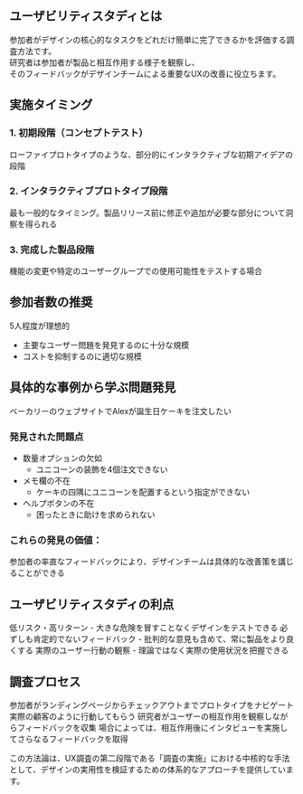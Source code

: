 ## ユーザビリティスタディとは
参加者がデザインの核心的なタスクをどれだけ簡単に完了できるかを評価する調査方法です。  
研究者は参加者が製品と相互作用する様子を観察し、  
そのフィードバックがデザインチームによる重要なUXの改善に役立ちます。
## 実施タイミング
### 1. 初期段階（コンセプトテスト）
ローファイプロトタイプのような、部分的にインタラクティブな初期アイデアの段階
### 2. インタラクティブプロトタイプ段階
最も一般的なタイミング。製品リリース前に修正や追加が必要な部分について洞察を得られる
### 3. 完成した製品段階
機能の変更や特定のユーザーグループでの使用可能性をテストする場合

## 参加者数の推奨
5人程度が理想的
- 主要なユーザー問題を発見するのに十分な規模
- コストを抑制するのに適切な規模

## 具体的な事例から学ぶ問題発見
ベーカリーのウェブサイトでAlexが誕生日ケーキを注文したい

### 発見された問題点
- 数量オプションの欠如
    - ユニコーンの装飾を4個注文できない
- メモ欄の不在
    - ケーキの四隅にユニコーンを配置するという指定ができない
- ヘルプボタンの不在
    - 困ったときに助けを求められない

### これらの発見の価値：
参加者の率直なフィードバックにより、デザインチームは具体的な改善策を講じることができる

## ユーザビリティスタディの利点

低リスク・高リターン - 大きな危険を冒すことなくデザインをテストできる
必ずしも肯定的でないフィードバック - 批判的な意見も含めて、常に製品をより良くする
実際のユーザー行動の観察 - 理論ではなく実際の使用状況を把握できる

## 調査プロセス

参加者がランディングページからチェックアウトまでプロトタイプをナビゲート
実際の顧客のように行動してもらう
研究者がユーザーの相互作用を観察しながらフィードバックを収集
場合によっては、相互作用後にインタビューを実施してさらなるフィードバックを取得

この方法論は、UX調査の第二段階である「調査の実施」における中核的な手法として、デザインの実用性を検証するための体系的なアプローチを提供しています。
